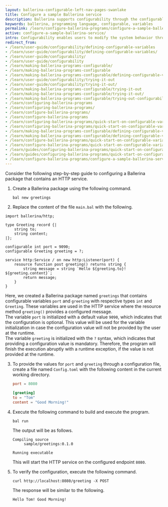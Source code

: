 ```yaml
---
layout: ballerina-configurable-left-nav-pages-swanlake
title: Configure a sample Ballerina service
description: Ballerina supports configurability through the configurable, module-level variables.
keywords: ballerina, programming language, configurable, variables
permalink: /learn/configure-ballerina-programs/configure-a-sample-ballerina-service/
active: configure-a-sample-ballerina-service/
intro: Configurability enables users to modify the system behavior through external user inputs. Ballerina Language provides an in-built functionality to configure values at runtime through configurable  module-level variables.
redirect_from:
- /learn/user-guide/configurability/defining-configurable-variables
- /learn/user-guide/configurability/defining-configurable-variables/
- /learn/user-guide/configurability/
- /learn/user-guide/configurability
- /learn/making-ballerina-programs-configurable/
- /learn/making-ballerina-programs-configurable
- /learn/making-ballerina-programs-configurable/defining-configurable-variables
- /learn/user-guide/configurability/trying-it-out
- /learn/user-guide/configurability/trying-it-out/
- /learn/making-ballerina-programs-configurable/trying-it-out
- /learn/making-ballerina-programs-configurable/trying-it-out/
- /learn/making-ballerina-programs-configurable/trying-out-configurability
- /learn/configuring-ballerina-programs
- /learn/configuring-ballerina-programs/
- /learn/configure-ballerina-programs/
- /learn/configure-ballerina-programs
- /learn/configuring-ballerina-programs/quick-start-on-configurable-variables
- /learn/configuring-ballerina-programs/quick-start-on-configurable-variables/
- /learn/making-ballerina-programs-configurable/defining-configurable-variables/
- /learn/making-ballerina-programs-configurable/defining-configurable-variables
- /learn/configure-ballerina-programs/quick-start-on-configurable-variables/ 
- /learn/configure-ballerina-programs/quick-start-on-configurable-variables
- /learn/guides/configuring-ballerina-programs/quick-start-on-configurable-variables/
- /learn/guides/configuring-ballerina-programs/quick-start-on-configurable-variables
- /learn/configure-ballerina-programs/configure-a-sample-ballerina-service
---
```


Consider the following step-by-step guide to configuring a Ballerina package that contains an HTTP service.

1. Create a Ballerina package using the following command.

    ```
    bal new greetings
    ```

2. Replace the content of the file `main.bal` with the following.

```ballerina
import ballerina/http;

type Greeting record {|
    string to;
    string content;
|};

configurable int port = 9090;
configurable Greeting greeting = ?;

service http:Service / on new http:Listener(port) {
    resource function post greeting() returns string {
        string message = string `Hello ${greeting.to}! ${greeting.content}`;
        return message;
    }
}
```

   Here, we created a Ballerina package named `greetings` that contains configurable variables `port` and `greeting` with
   respective types `int` and  `Greeting`. These variables are used in the HTTP service where the resource method
   `greeting()` provides a configured message.<br>
   The variable `port` is initialized with a default value `9090`, which indicates that the configuration is optional. This
   value will be used for the variable initialization in case the configuration value will not be provided by the user at the runtime.<br>
   The variable `greeting` is initialized with the `?` syntax, which indicates that providing a configuration value is mandatory. Therefore,
   the program will finish the execution abruptly with a runtime exception, if the value is not provided at the runtime.

3. To provide the values for `port` and `greeting` through a configuration file, create a file named `Config.toml`
   with the following content in the current working directory.

   ```toml
   port = 8080
 
   [greeting]
   to = "Tom"
   content = "Good Morning!"
   ```

4. Execute the following command to build and execute the program.
   ```
   bal run
   ```

   The output will be as follows.

   ```
   Compiling source
        sample/greetings:0.1.0

   Running executable
   ```
   This will start the HTTP service on the configured endpoint `8080`.


6. To verify the configuration, execute the following command.
   ```
   curl http://localhost:8080/greeting -X POST
   ```
   The response will be similar to the following.
   ```
   Hello Tom! Good Morning!
   ```
